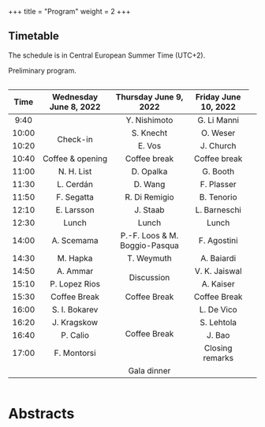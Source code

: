 +++
title = "Program"
weight = 2
+++

## Timetable

The schedule is in Central European Summer Time (UTC+2).
<!-- Click on any of the talks to read the corresponding abstract. -->
Preliminary program.

<div style="overflow-x:auto;">
<table>
<thead>
<tr class="header">
<th style="text-align: center;">Time</th>
<th style="text-align: center;">Wednesday June 8, 2022</th>
<th style="text-align: center;">Thursday June 9, 2022</th>
<th style="text-align: center;">Friday June 10, 2022</th>
</tr>
</thead>
  <tbody id="x">
   <tr style="text-align: center;">
      <td>9:40</td>
      <!-- Day 1 -->
      <td></td>
      <!-- Day 2 -->
      <td>Y. Nishimoto</td>
      <!-- Day 3 -->
      <td>G. Li Manni</td>
   </tr>
   <tr style="text-align: center;">
      <td>10:00</td>
      <!-- Day 1 -->
      <td rowspan="2">Check-in</td>
      <!-- Day 2 -->
      <td>S. Knecht</td>
      <!-- Day 3 -->
      <td>O. Weser</td>
   </tr>
   <tr style="text-align: center;">
      <td>10:20</td>
      <!-- Day 1 -->
      <!-- Day 2 -->
      <td>E. Vos	</td>
      <!-- Day 3 -->
      <td>J. Church</td>
   </tr>
   <tr style="text-align: center;">
      <td>10:40</td>
      <!-- Day 1 -->
      <td>Coffee & opening</td>
      <!-- Day 2 -->
      <td>Coffee break</td>
      <!-- Day 3 -->
      <td>Coffee break</td>
   </tr>
   <tr style="text-align: center;">
      <td>11:00</td>
      <!-- Day 1 -->
      <td>N. H. List</td>
      <!-- Day 2 -->
      <td>D. Opalka</td>
      <!-- Day 3 -->
      <td>G. Booth</td>
   </tr>
   <tr style="text-align: center;">
      <td>11:30</td>
      <!-- Day 1 -->
      <td>L. Cerdán	</td>
      <!-- Day 2 -->
      <td>	D. Wang</td>
      <!-- Day 3 -->
      <td>F. Plasser</td>
   </tr>
   <tr style="text-align: center;">
      <td>11:50</td>
      <!-- Day 1 -->
      <td>F. Segatta</td>
      <!-- Day 2 -->
      <td>R. Di Remigio</td>
      <!-- Day 3 -->
      <td>B. Tenorio</td>
   </tr>
   <tr style="text-align: center;">
      <td>12:10</td>
      <!-- Day 1 -->
      <td>E. Larsson		</td>
      <!-- Day 2 -->
      <td>J. Staab</td>
      <!-- Day 3 -->
      <td>L. Barneschi</td>
   </tr>
   <tr style="text-align: center;">
      <td>12:30</td>
      <!-- Day 1 -->
      <td>Lunch</td>
      <!-- Day 2 -->
      <td>Lunch</td>
      <!-- Day 3 -->
      <td>Lunch</td>
   </tr>
   <tr style="text-align: center;">
      <td>14:00</td>
      <!-- Day 1 -->
      <td>A. Scemama	</td>
      <!-- Day 2 -->
      <td>P.-F. Loos & M. Boggio-Pasqua</td>
      <!-- Day 3 -->
      <td>F. Agostini</td>
   </tr>
   <tr style="text-align: center;">
      <td>14:30</td>
      <td>M. Hapka</td>
      <td>T. Weymuth</td>
      <td>A. Baiardi</td>
   </tr>
    <tr style="text-align: center;">
      <td>14:50</td>
      <!-- Day 1 -->
      <td>A. Ammar</td>
      <!-- Day 2 -->
      <td rowspan="2">Discussion</td>
      <!-- Day 3 -->
      <td>V. K. Jaiswal</td>
   </tr>

   <tr style="text-align: center;">
      <td>15:10</td>
      <!-- Day 1 -->
      <td>P. Lopez Rios</td>
      <!-- Day 2 -->
      <!-- Day 3 -->
      <td>A. Kaiser</td>
   </tr>
   <tr style="text-align: center;">
      <td>15:30</td>
      <!-- Day 1 -->
      <td>Coffee Break</td>
      <!-- Day 2 -->
      <td>Coffee Break</td>
      <!-- Day 3 -->
      <td>Coffee Break</td>
   </tr>
   <tr style="text-align: center;">
      <td>16:00</td>
      <!-- Day 1 -->
      <td>S. I. Bokarev</td>
      <!-- Day 2 -->
      <td rowspan="4">Coffee Break</td>
      <!-- Day 3 -->
      <td>L. De Vico</td>
   </tr>
   <tr style="text-align: center;">
      <td>16:20</td>
      <!-- Day 1 -->
      <td>J. Kragskow</td>
      <!-- Day 2 -->
      <!-- Day 3 -->
      <td>S. Lehtola</td>
   </tr>
   <tr style="text-align: center;">
      <td>16:40</td>
      <!-- Day 1 -->
      <td>P. Calio</td>
      <!-- Day 2 -->
      <!-- Day 3 -->
      <td>J. Bao</td>
   </tr>
    <tr style="text-align: center;">
      <td>17:00</td>
      <!-- Day 1 -->
      <td>F. Montorsi</td>
      <!-- Day 2 -->
      <!-- Day 3 -->
      <td>Closing remarks</td>
   </tr>
   <tr style="text-align: center;">
      <td></td>
      <!-- Day 1 -->
      <td></td>
      <td>Gala dinner</td>
      <td></td>
      <!-- Day 2 -->
      <!-- Day 3 -->
      <td></td>
   </tr>
  </tbody>
</table>
</div>

# Abstracts

